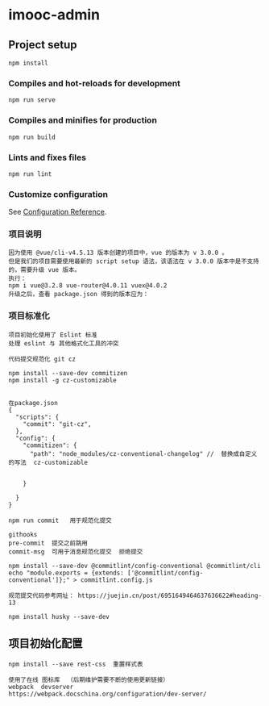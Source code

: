 # imooc-admin

## Project setup
```
npm install
```

### Compiles and hot-reloads for development
```
npm run serve
```

### Compiles and minifies for production
```
npm run build
```

### Lints and fixes files
```
npm run lint
```

### Customize configuration
See [Configuration Reference](https://cli.vuejs.org/config/).

### 项目说明
```
因为使用 @vue/cli-v4.5.13 版本创建的项目中，vue 的版本为 v 3.0.0 。
但是我们的项目需要使用最新的 script setup 语法，该语法在 v 3.0.0 版本中是不支持的，需要升级 vue 版本。
执行：
npm i vue@3.2.8 vue-router@4.0.11 vuex@4.0.2
升级之后，查看 package.json 得到的版本应为：    
```
### 项目标准化
```
项目初始化使用了 Eslint 标准
处理 eslint 与 其他格式化工具的冲突

代码提交规范化 git cz

npm install --save-dev commitizen
npm install -g cz-customizable


在package.json
{
  "scripts": {
    "commit": "git-cz",
  },
  "config": {
    "commitizen": {
      "path": "node_modules/cz-conventional-changelog" //  替换成自定义的写法  cz-customizable


    }

  }
}

npm run commit   用于规范化提交

githooks   
pre-commit  提交之前跳用
commit-msg  可用于消息规范化提交  拒绝提交

npm install --save-dev @commitlint/config-conventional @commitlint/cli
echo "module.exports = {extends: ['@commitlint/config-conventional']};" > commitlint.config.js

规范提交代码参考网址： https://juejin.cn/post/6951649464637636622#heading-13

npm install husky --save-dev

```

## 项目初始化配置
```
npm install --save rest-css  重置样式表

使用了在线 图标库  （后期维护需要不断的使用更新链接）
webpack  devserver
https://webpack.docschina.org/configuration/dev-server/

```